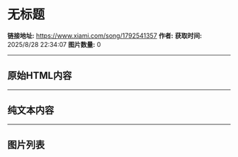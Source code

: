 # 无标题

**链接地址:** https://www.xiami.com/song/1792541357
**作者:** 
**获取时间:** 2025/8/28 22:34:07
**图片数量:** 0

---

## 原始HTML内容



---

## 纯文本内容



---

## 图片列表


